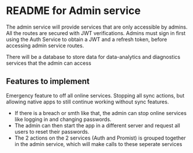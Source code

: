 # README for Admin service

The admin service will provide services that are only accessible by admins.
All the routes are secured with JWT verifications.
Admins must sign in first using the Auth Service to obtain a JWT and a refresh token, before accessing admin service routes.

There will be a database to store data for data-analytics and diagnostics services that the admin can access

## Features to implement

Emergency feature to off all online services. Stopping all sync actions, but allowing native apps to still continue working without sync features.
- If there is a breach or smth like that, the admin can stop online services like logging in and changing passwords.
- The admin can then start the app in a different server and request all users to reset their passwords.
- The 2 actions on the 2 services (Auth and Promist) is grouped together in the admin service, which will make calls to these seperate services